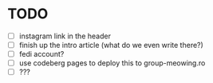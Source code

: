 # TODO
- [ ] instagram link in the header
- [ ] finish up the intro article (what do we even write there?)
- [ ] fedi account?
- [ ] use codeberg pages to deploy this to group-meowing.ro
- [ ] ???
